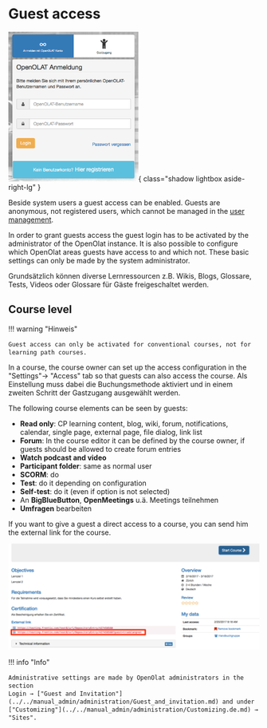 # Guest access

![Guest login](assets/guestlogin.png){ class="shadow lightbox aside-right-lg" }

Beside system users a guest access can be enabled. Guests are anonymous, not
registered users, which cannot be managed in the [user management](../../manual_admin/usermanagement/index.md).

In order to grant guests access the guest login has to be activated by the
administrator of the OpenOlat instance. It is also possible to configure which
OpenOlat areas guests have access to and which not. These basic settings can
only be made by the system administrator.

Grundsätzlich können diverse Lernressourcen z.B.  Wikis, Blogs, Glossare, Tests, Videos oder Glossare für Gäste freigeschaltet werden.  

## Course level

!!! warning "Hinweis"

    Guest access can only be activated for conventional courses, not for learning path courses.

In a course, the course owner can set up the access configuration in the
"Settings"→ "Access" tab so that guests can also access the course. Als Einstellung muss dabei die Buchungsmethode aktiviert und in einem zweiten Schritt der Gastzugang ausgewählt werden.

The following course elements can be seen by guests:

  * **Read only**: CP learning content, blog, wiki, forum, notifications, calendar, single page, external page, file dialog, link list
  * **Forum**: In the course editor it can be defined by the course owner, if guests should be allowed to create forum entries
  * **Watch podcast and video**
  * **Participant folder**: same as normal user
  * **SCORM**: do
  * **Test**: do it depending on configuration
  * **Self-test**: do it (even if option is not selected)
  * An **BigBlueButton**, **OpenMeetings** u.ä. Meetings teilnehmen
  * **Umfragen** bearbeiten

If you want to give a guest a direct access to a course, you can send him the
external link for the course. 

![Info page](assets/guest_infopage.png)

  
!!! info "Info"  

    Administrative settings are made by OpenOlat administrators in the section
    Login → ["Guest and Invitation"](../../manual_admin/administration/Guest_and_invitation.md) and under ["Customizing"](../../manual_admin/administration/Customizing.de.md) → "Sites".

